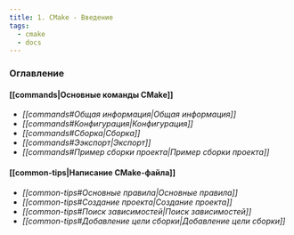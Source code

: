 ```yaml
---
title: 1. CMake - Введение
tags:
  - cmake
  - docs
---
```

### Оглавление
#### [[commands|Основные команды CMake]]
- *[[commands#Общая информация|Общая информация]]*
- *[[commands#Конфигурация|Конфигурация]]*
- *[[commands#Сборка|Сборка]]*
- *[[commands#Ээкспорт|Экспорт]]*
- *[[commands#Пример сборки проекта|Пример сборки проекта]]*
#### [[common-tips|Написание CMake-файла]]
- *[[common-tips#Основные правила|Основные правила]]*
- *[[common-tips#Создание проекта|Создание проекта]]*
- *[[common-tips#Поиск зависимостей|Поиск зависимостей]]*
- *[[common-tips#Добавление цели сборки|Добавление цели сборки]]*